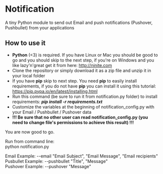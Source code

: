 # Notification
A tiny Python module to send out Email and push notifications (Pushover, Pushbullet) from your applications

## How to use it
* **Python** (<3) is required. If you have Linux or Mac you should be good to go and you should skip to the next step, if you're on Windows and you like lazy'n'great get it from here: http://ninite.com
* Clone the repository or simply download it as a zip file and unzip it in your local folder
* If you have **pip** skip to next step. You need **pip** to easily install requirements, if you do not have **pip** you can install it using this tutorial: https://pip.pypa.io/en/latest/installing.html 
* Run this command (be sure to run it from notification.py folder) to install requirements: ***pip install -r requirements.txt***
* Customize the variables at the beginning of notification_config.py with your Email / Pushbullet / Pushover data
* **!!! Be sure that no other user can read notification_config.py (you need to change file's permissions to achieve this result) !!!**

You are now good to go.

Run from command line:  
python notification.py

Email Example:     --email "Email Subject", "Email Message", "Email recipients"  
Pusbullet Example: --pushbullet "Title", "Message"  
Pushover Example:  --pushover "Message"  

